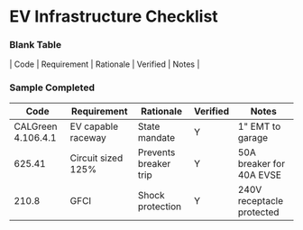 # EV Infrastructure Checklist

### Blank Table
| Code | Requirement | Rationale | Verified | Notes |

### Sample Completed
| Code | Requirement | Rationale | Verified | Notes |
|------|-------------|-----------|----------|-------|
| CALGreen 4.106.4.1 | EV capable raceway | State mandate | Y | 1" EMT to garage |
| 625.41 | Circuit sized 125% | Prevents breaker trip | Y | 50A breaker for 40A EVSE |
| 210.8 | GFCI | Shock protection | Y | 240V receptacle protected |
